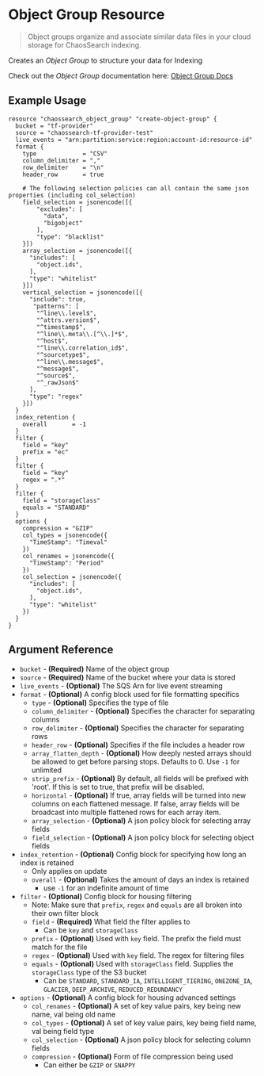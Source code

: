 # Object Group Resource

> Object groups organize and associate similar data files in your cloud storage for ChaosSearch indexing.

Creates an _Object Group_ to structure your data for Indexing

Check out the _Object Group_ documentation here: [Object Group Docs](https://docs.chaossearch.io/docs/creating-object-groups)

## Example Usage
```hcl
resource "chaossearch_object_group" "create-object-group" {
  bucket = "tf-provider"
  source = "chaossearch-tf-provider-test"
  live_events = "arn:partition:service:region:account-id:resource-id"
  format {
    type             = "CSV"
    column_delimiter = ","
    row_delimiter    = "\n"
    header_row       = true

    # The following selection policies can all contain the same json properties (including col_selection)
    field_selection = jsonencode([{
        "excludes": [
          "data",
          "bigobject"
        ],
        "type": "blacklist"
    }])
    array_selection = jsonencode([{
      "includes": [
        "object.ids",
      ],
      "type": "whitelist"
    }])
    vertical_selection = jsonencode([{
      "include": true,
       "patterns": [
        "^line\\.level$",
        "^attrs.version$",
        "^timestamp$",
        "^line\\.meta\\.[^\\.]*$",
        "^host$",
        "^line\\.correlation_id$",
        "^sourcetype$",
        "^line\\.message$",
        "^message$",
        "^source$",
        "^_rawJson$"
      ],
      "type": "regex"
    }])
  }
  index_retention {
    overall       = -1
  }
  filter {
    field = "key"
    prefix = "ec"
  }
  filter {
    field = "key"
    regex = ".*"
  }
  filter {
    field = "storageClass"
    equals = "STANDARD"
  }
  options {
    compression = "GZIP"
    col_types = jsonencode({
      "TimeStamp": "Timeval"
    })
    col_renames = jsonencode({
      "TimeStamp": "Period"
    })
    col_selection = jsonencode({
      "includes": [
        "object.ids",
      ],
      "type": "whitelist"
    })
  }
}
```

## Argument Reference
* `bucket` - **(Required)** Name of the object group
* `source` - **(Required)** Name of the bucket where your data is stored
* `live_events` - **(Optional)** The SQS Arn for live event streaming
* `format` - **(Optional)** A config block used for file formatting specifics
  * `type` - **(Optional)** Specifies the type of file
  * `column_delimiter` - **(Optional)** Specifies the character for separating columns
  * `row_delimiter` - **(Optional)** Specifies the character for separating rows
  * `header_row` - **(Optional)** Specifies if the file includes a header row
  * `array_flatten_depth` - **(Optional)** How deeply nested arrays should be allowed to get before parsing stops. Defaults to 0. Use `-1` for unlimited
  * `strip_prefix` - **(Optional)** By default, all fields will be prefixed with 'root'. If this is set to true, that prefix will be disabled.
  * `horizontal` - **(Optional)** If true, array fields will be turned into new columns on each flattened message. If false, array fields will be broadcast into multiple flattened rows for each array item.
  * `array_selection` - **(Optional)** A json policy block for selecting array fields
  * `field_selection` - **(Optional)** A json policy block for selecting object fields
* `index_retention` - **(Optional)** Config block for specifying how long an index is retained
  * Only applies on update
  * `overall` - **(Optional)** Takes the amount of days an index is retained
    * use `-1` for an indefinite amount of time
* `filter` - **(Optional)** Config block for housing filtering
  * Note: Make sure that `prefix`, `regex` and `equals` are all broken into their own filter block
  * `field` - **(Required)** What field the filter applies to
    * Can be `key` and `storageClass`
  * `prefix` - **(Optional)** Used with `key` field. The prefix the field must match for the file
  * `regex` - **(Optional)** Used with `key` field. The regex for filtering files 
  * `equals` - **(Optional)** Used with `storageClass` field. Supplies the `storageClass` type of the S3 bucket
    * Can be `STANDARD`, `STANDARD_IA`, `INTELLIGENT_TIERING`, `ONEZONE_IA`, `GLACIER`, `DEEP_ARCHIVE`, `REDUCED_REDUNDANCY`
* `options` - **(Optional)** A config block for housing advanced settings
  * `col_renames` - **(Optional)** A set of key value pairs, key being new name, val being old name
  * `col_types` - **(Optional)** A set of key value pairs, key being field name, val being field type
  * `col_selection` - **(Optional)** A json policy block for selecting column fields 
  * `compression` - **(Optional)** Form of file compression being used
    * Can either be `GZIP` or `SNAPPY`